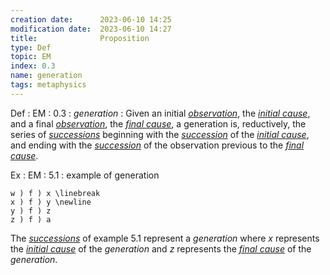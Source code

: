 ```yaml
---
creation date:		2023-06-10 14:25
modification date:	2023-06-10 14:27
title: 				Proposition
type: Def
topic: EM
index: 0.3
name: generation
tags: metaphysics
---
```


Def : EM : 0.3 : $generation$ : Given an initial *[observation](Axiom-PC-0.1-Observation)*, the *[initial cause](Def-EM-0.1-Initial_Cause.md)*, and a final *[observation](Axiom-PC-0.1-Observation)*, the *[final cause](Def-EM-0.2-Final_Cause.md)*, a generation is, reductively, the series of *[successions](Def-EM-0.0-Succession)* beginning with the *[succession](Def-EM-0.0-Succession)* of the *[initial cause](Def-EM-0.1-Initial_Cause.md)*, and ending with the *[succession](Def-EM-0.0-Succession)* of the observation previous to the *[final cause](Def-EM-0.2-Final_Cause.md)*.

Ex : EM : 5.1 : example of generation
```
w ) f ) x \linebreak 
x ) f ) y \newline
y ) f ) z
z ) f ) a
```

The *[successions](Def-EM-0.0-Succession)* of example 5.1 represent a $generation$ where $x$ represents the *[initial cause](Def-EM-0.1-Initial_Cause.md)* of the $generation$ and $z$ represents the *[final cause](Def-EM-0.2-Final_Cause.md)* of the $generation$.